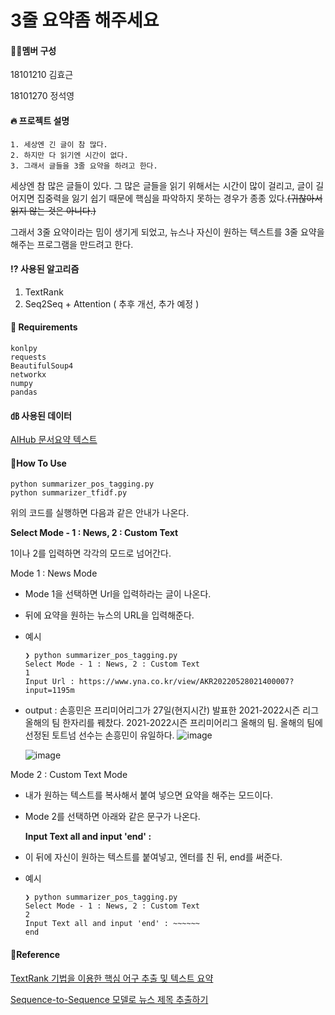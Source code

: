 # 3줄 요약좀 해주세요

#### 🧑‍💻멤버 구성

18101210 김효근

18101270 정석영

#### 🔥 프로젝트 설명

```
1. 세상엔 긴 글이 참 많다.
2. 하지만 다 읽기엔 시간이 없다.
3. 그래서 글들을 3줄 요약을 하려고 한다.
```

 세상엔 참 많은 글들이 있다. 그 많은 글들을 읽기 위해서는 시간이 많이 걸리고, 글이 길어지면 집중력을 잃기 쉽기 때문에 핵심을 파악하지 못하는 경우가 종종 있다.~~(귀찮아서 읽지 않는 것은 아니다.)~~

그래서 3줄 요약이라는 밈이 생기게 되었고, 뉴스나 자신이 원하는 텍스트를 3줄 요약을 해주는 프로그램을 만드려고 한다.

#### ⁉️ 사용된 알고리즘

1. TextRank
2. Seq2Seq + Attention ( 추후 개선, 추가 예정 )

#### 🧾 Requirements

```
konlpy
requests
BeautifulSoup4
networkx
numpy
pandas
```

#### ㏈ 사용된 데이터

[AIHub 문서요약 텍스트](https://aihub.or.kr/aidata/8054)

#### 🦻How To Use

```
python summarizer_pos_tagging.py
python summarizer_tfidf.py
```

위의 코드를 실행하면 다음과 같은 안내가 나온다.

**Select Mode - 1 : News, 2 : Custom Text**

1이나 2를 입력하면 각각의 모드로 넘어간다.



Mode 1 : News Mode

- Mode 1을 선택하면 Url을 입력하라는 글이 나온다.

- 뒤에 요약을 원하는 뉴스의 URL을 입력해준다.

- 예시

  ```
  ❯ python summarizer_pos_tagging.py
  Select Mode - 1 : News, 2 : Custom Text
  1
  Input Url : https://www.yna.co.kr/view/AKR20220528021400007?input=1195m
  ```

- output :  손흥민은 프리미어리그가 27일(현지시간) 발표한 2021-2022시즌 리그 올해의 팀 한자리를 꿰찼다. 2021-2022시즌 프리미어리그 올해의 팀.  올해의 팀에 선정된 토트넘 선수는 손흥민이 유일하다.
![image](https://user-images.githubusercontent.com/59858440/170812570-2cc54809-394d-4910-b55d-830006e3735e.png)


  ![image](https://user-images.githubusercontent.com/81402827/170858927-866b1d0a-77c0-4380-8d75-9a2d85f1a048.png)

Mode 2 : Custom Text Mode

- 내가 원하는 텍스트를 복사해서 붙여 넣으면 요약을 해주는 모드이다.

- Mode 2를 선택하면 아래와 같은 문구가 나온다.

  **Input Text all and input 'end' :**

- 이 뒤에 자신이 원하는 텍스트를 붙여넣고, 엔터를 친 뒤, end를 써준다.

- 예시

  ``` 
  ❯ python summarizer_pos_tagging.py                                                                                       
  Select Mode - 1 : News, 2 : Custom Text
  2
  Input Text all and input 'end' : ~~~~~~
  end
  ```

#### 🙇Reference

[TextRank 기법을 이용한 핵심 어구 추출 및 텍스트 요약](https://bab2min.tistory.com/552)

[Sequence-to-Sequence 모델로 뉴스 제목 추출하기](https://ratsgo.github.io/natural%20language%20processing/2017/03/12/s2s/)



